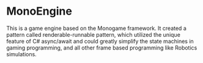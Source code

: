 # MonoEngine
This is a game engine based on the Monogame framework. It created a pattern called renderable-runnable pattern, which utilized the unique feature of C# async/await and could greatly simplify the state machines in gaming programming, and all other frame based programming like Robotics simulations.
